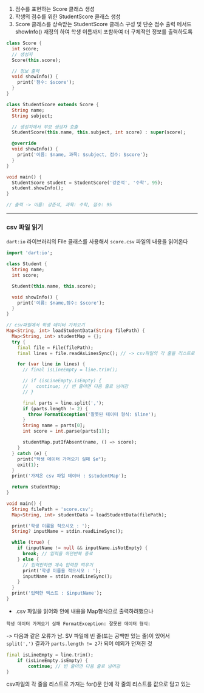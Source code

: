 
1. 점수를 표현하는 Score 클래스 생성
2. 학생의 점수를 위한 StudentScore 클래스 생성
3. Score 클래스를 상속받는 StudentScore 클래스 구성 및 단순 점수 출력 메서드 showInfo() 재정의 하여 학생 이름까지 포함하여 더 구체적인 정보를 출력하도록

```dart
class Score {
  int score;
  // 생성자
  Score(this.score);

  // 정보 출력
  void showInfo() {
    print('점수: $score');
  }
}

class StudentScore extends Score {
  String name;
  String subject;

  // 생성자에서 부모 생성자 호출
  StudentScore(this.name, this.subject, int score) : super(score);

  @override
  void showInfo() {
    print('이름: $name, 과목: $subject, 점수: $score');
  }
}

void main() {
  StudentScore student = StudentScore('강준석', '수학', 95);
  student.showInfo();
}

// 출력 -> 이름: 강준석, 과목: 수학, 점수: 95
```

---

### csv 파일 읽기

`dart:io` 라이브러리의 File 클래스를 사용해서 `score.csv` 파일의 내용을 읽어온다
```dart
import 'dart:io';

class Student {
  String name;
  int score;

  Student(this.name, this.score);

  void showInfo() {
    print('이름: $name,점수: $score');
  }
}

// csv파일에서 학생 데이터 가져오기
Map<String, int> loadStudentData(String filePath) {
  Map<String, int> studentMap = {};
  try {
    final file = File(filePath);
    final lines = file.readAsLinesSync(); // -> csv파일의 각 줄을 리스트로 가져옴

    for (var line in lines) {
      // final isLineEmpty = line.trim();

      // if (isLineEmpty.isEmpty) {
      //   continue; // 빈 줄이면 다음 줄로 넘어감
      // }

      final parts = line.split(',');
      if (parts.length != 2) {
        throw FormatException('잘못된 데이터 형식: $line');
      }
      String name = parts[0];
      int score = int.parse(parts[1]);

      studentMap.putIfAbsent(name, () => score);
    }
  } catch (e) {
    print("학생 데이터 가져오기 실패 $e");
    exit(1);
  }
  print('가져온 csv 파일 데이터 : $studentMap');

  return studentMap;
}

void main() {
  String filePath = 'score.csv';
  Map<String, int> studentData = loadStudentData(filePath);

  print('학생 이름을 적으시오 : ');
  String? inputName = stdin.readLineSync();

  while (true) {
    if (inputName != null && inputName.isNotEmpty) {
      break; // 입력을 하면반복 종료
    } else {
      // 입력안하면 계속 입력창 띄우기
      print('학생 이름을 적으시오 : ');
      inputName = stdin.readLineSync();
    }
  }
  print('입력한 텍스트 : $inputName');
}

```


- .csv 파일을 읽어와 안에 내용을 Map형식으로 출력하려했으나 
```
학생 데이터 가져오기 실패 FormatException: 잘못된 데이터 형식: 
```

-> 다음과 같은 오류가 남.
SV 파일에 빈 줄(또는 공백만 있는 줄)이 있어서 `split(',')` 결과가 `parts.length != 2`가 되어 예외가 던져진 것

```dart
final isLineEmpty = line.trim();
	if (isLineEmpty.isEmpty) {
		continue; // 빈 줄이면 다음 줄로 넘어감
}
```
 csv파일의 각 줄을 리스트로 가져는 for()문 안에 각 줄의 리스트를 값으로 담고 있는 